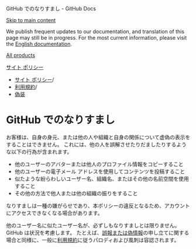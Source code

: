GitHub でのなりすまし - GitHub Docs

[Skip to main content](#main-content)

We publish frequent updates to our documentation, and translation of this page may still be in progress. For the most current information, please visit the [English documentation](/en).

[All products](/ja)

[サイト ポリシー](/ja/site-policy)

* [サイト ポリシー](/ja/site-policy)/
* [利用規約](/ja/site-policy/acceptable-use-policies)/
* [偽装](/ja/site-policy/acceptable-use-policies/github-impersonation)

GitHub でのなりすまし
==========

お客様は、自身の身元、または他の人や組織と自身の関係について虚偽の表示をすることはできません。 これには、他の人を誤解させたりだましたりするような以下の行為が含まれます。

* 他のユーザーのアバターまたは他人のプロファイル情報をコピーすること
* 他のユーザーの電子メール アドレスを使用してコンテンツを投稿すること
* 似たような紛らわしいユーザー名、組織名、またはその他の名前空間を使用すること
* その他の方法で他人または他の組織の振りをすること

なりすましは一種の嫌がらせであり、本ポリシーの違反となるため、アカウントにアクセスできなくなる場合があります。

他のユーザー名に似たユーザー名が、必ずしもなりすましとは限りません。 GitHub は状況を考慮します。 たとえば、[誤報または偽情報](/ja/site-policy/acceptable-use-policies/github-misinformation-and-disinformation)の申し立てに関する場合と同様に、一般に[利用規約](/ja/site-policy/acceptable-use-policies/github-acceptable-use-policies)に従うパロディおよび風刺は容認されます。

